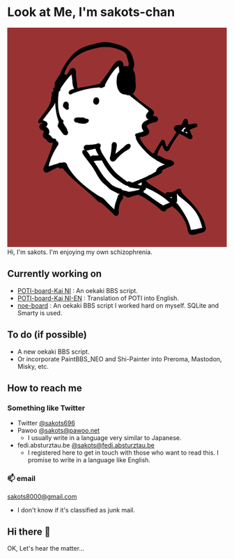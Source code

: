# Look at Me, I'm sakots-chan

![My portrait](img/ico.png "My portrait")  
Hi, I'm sakots. I'm enjoying my own schizophrenia.

## Currently working on

- [POTI-board-Kai NI](https://github.com/sakots/poti-kaini) : An oekaki BBS script.
- [POTI-board-Kai NI-EN](https://github.com/sakots/poti-kaini-EN) : Translation of POTI into English.
- [noe-board](https://github.com/sakots/noe-board) : An oekaki BBS script I worked hard on myself. SQLite and Smarty is used.

## To do (if possible)

- A new oekaki BBS script.
- Or incorporate PaintBBS_NEO and Shi-Painter into Preroma, Mastodon, Misky, etc.

## How to reach me

### Something like Twitter

- Twitter [@sakots696](https://twitter.com/sakots696)
- Pawoo [@sakots@pawoo.net](https://pawoo.net/web/accounts/61687)
  - I usually write in a language very similar to Japanese.
- fedi.absturztau.be [@sakots@fedi.absturztau.be](https://fedi.absturztau.be/sakots)
  - I registered here to get in touch with those who want to read this. I promise to write in a language like English.

### 📫 email

sakots8000@gmail.com

- I don't know if it's classified as junk mail.

## Hi there 👋

OK, Let's hear the matter...

<!--
**sakots/sakots** is a ✨ _special_ ✨ repository because its `README.md` (this file) appears on your GitHub profile.

Here are some ideas to get you started:

- 🔭 I’m currently working on ...
- 🌱 I’m currently learning ...
- 👯 I’m looking to collaborate on ...
- 🤔 I’m looking for help with ...
- 💬 Ask me about ...
- 📫 How to reach me: ...
- 😄 Pronouns: ...
- ⚡ Fun fact: ...
-->
